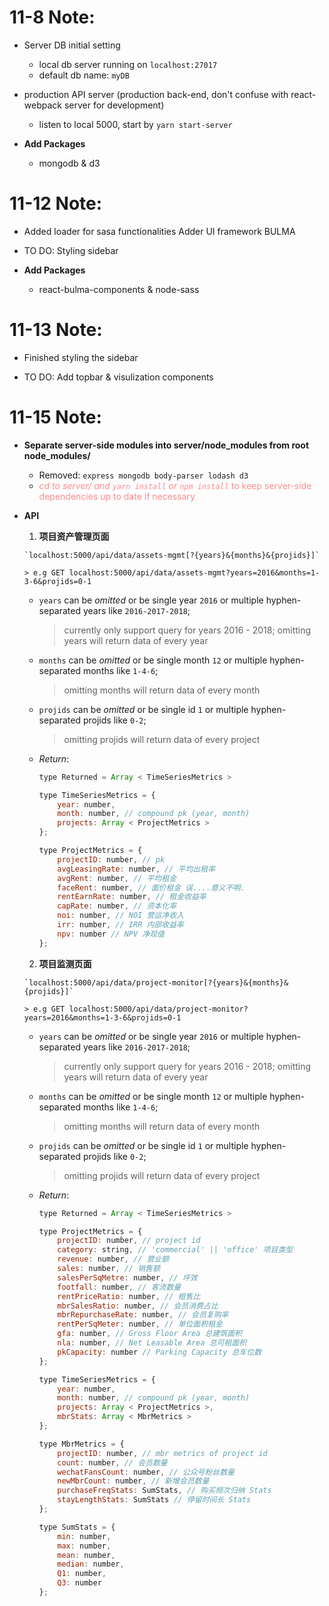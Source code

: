 # 11-8 Note:

-   Server DB initial setting

    -   local db server running on `localhost:27017`
    -   default db name: `myDB`

-   production API server (production back-end, don't confuse with react-webpack server for development)

    -   listen to local 5000, start by `yarn start-server`

-   **Add Packages**
    -   mongodb & d3

# 11-12 Note:

-   Added loader for sasa functionalities
    Adder UI framework BULMA

-   TO DO:
    Styling sidebar

-   **Add Packages**
    -   react-bulma-components & node-sass

# 11-13 Note:

-   Finished styling the sidebar

-   TO DO:
    Add topbar & visulization components

# 11-15 Note:

-   **Separate server-side modules into server/node_modules from root node_modules/**
    -   Removed: `express mongodb body-parser lodash d3`
    -   <span style="color:rgb(255, 139, 139);">_cd to server/ and `yarn install` or `npm install`_ to keep server-side dependencies up to date if necessary</span>
-   **API**

    1.   **项目资产管理页面**

        `localhost:5000/api/data/assets-mgmt[?{years}&{months}&{projids}]`

        > e.g GET localhost:5000/api/data/assets-mgmt?years=2016&months=1-3-6&projids=0-1

      -   `years` can be _omitted_ or be single year `2016` or multiple hyphen-separated years like `2016-2017-2018`;

          > currently only support query for years 2016 - 2018;
          > omitting years will return data of every year

      -   `months` can be _omitted_ or be single month `12` or multiple hyphen-separated months like `1-4-6`;

          > omitting months will return data of every month

      -   `projids` can be _omitted_ or be single id `1` or multiple hyphen-separated projids like `0-2`;

          > omitting projids will return data of every project

      -   _Return_:

          ```javascript
          type Returned = Array < TimeSeriesMetrics >

          type TimeSeriesMetrics = {
              year: number,
              month: number, // compound pk (year, month)
              projects: Array < ProjectMetrics >
          };

          type ProjectMetrics = {
              projectID: number, // pk
              avgLeasingRate: number, // 平均出租率
              avgRent: number, // 平均租金
              faceRent: number, // 面价租金 误....意义不明.
              rentEarnRate: number, // 租金收益率
              capRate: number, // 资本化率
              noi: number, // NOI 营运净收入
              irr: number, // IRR 内部收益率
              npv: number // NPV 净现值
          };
          ```

    2.   **项目监测页面**

        `localhost:5000/api/data/project-monitor[?{years}&{months}&{projids}]`

        > e.g GET localhost:5000/api/data/project-monitor?years=2016&months=1-3-6&projids=0-1

      -   `years` can be _omitted_ or be single year `2016` or multiple hyphen-separated years like `2016-2017-2018`;

          > currently only support query for years 2016 - 2018;
          > omitting years will return data of every year

      -   `months` can be _omitted_ or be single month `12` or multiple hyphen-separated months like `1-4-6`;

          > omitting months will return data of every month

      -   `projids` can be _omitted_ or be single id `1` or multiple hyphen-separated projids like `0-2`;

          > omitting projids will return data of every project

      -   _Return_:

          ```javascript
          type Returned = Array < TimeSeriesMetrics >

          type ProjectMetrics = {
              projectID: number, // project id
              category: string, // 'commercial' || 'office' 项目类型
              revenue: number, // 营业额
              sales: number, // 销售额
              salesPerSqMetre: number, // 坪效
              footfall: number, // 客流数量
              rentPriceRatio: number, // 租售比
              mbrSalesRatio: number, // 会员消费占比
              mbrRepurchaseRate: number, // 会员复购率
              rentPerSqMeter: number, // 单位面积租金
              gfa: number, // Gross Floor Area 总建筑面积
              nla: number, // Net Leasable Area 总可租面积
              pkCapacity: number // Parking Capacity 总车位数
          };

          type TimeSeriesMetrics = {
              year: number,
              month: number, // compound pk (year, month)
              projects: Array < ProjectMetrics >,
              mbrStats: Array < MbrMetrics >
          };

          type MbrMetrics = {
              projectID: number, // mbr metrics of project id
              count: number, // 会员数量
              wechatFansCount: number, // 公众号粉丝数量
              newMbrCount: number, // 新增会员数量
              purchaseFreqStats: SumStats, // 购买频次归纳 Stats
              stayLengthStats: SumStats // 停留时间长 Stats
          };

          type SumStats = {
              min: number,
              max: number,
              mean: number,
              median: number,
              Q1: number,
              Q3: number
          };
          ```
